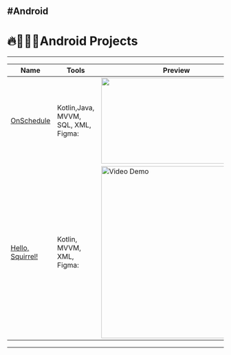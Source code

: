 #Android
---

# 🔥👨🏻‍💻Android Projects 
---



|Name | Tools |  Preview | 
|---|---|---|
|[OnSchedule]() | Kotlin,Java, MVVM, SQL, XML, Figma:| <img src="https://github.com/fcamas/Android/assets/76220782/39b497c0-2bac-421d-a523-72d306930abf" width="350" height="200"> |
|[Hello, Squirrel!]() | Kotlin, MVVM, XML, Figma:| <img src="https://github.com/fcamas/Android/assets/76220782/a7015ea8-3984-4e7b-98cb-9dfe1806d99b" title='Video Demo' width="300" alt='Video Demo'  height="400">  |
---


